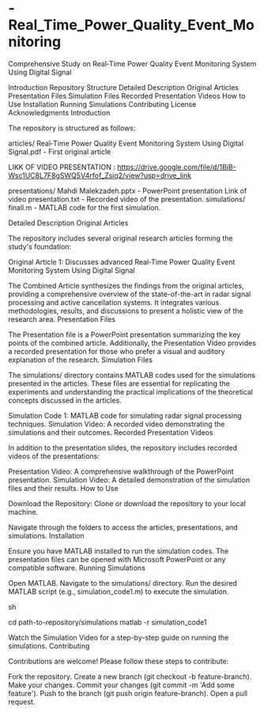 # -Real_Time_Power_Quality_Event_Monitoring
Comprehensive Study on Real‑Time Power Quality Event Monitoring System Using Digital Signal

Introduction Repository Structure Detailed Description Original Articles Presentation Files Simulation Files Recorded Presentation Videos How to Use Installation Running Simulations Contributing License Acknowledgments Introduction

The repository is structured as follows:

articles/ Real‑Time Power Quality Event Monitoring System Using Digital Signal.pdf - First original article

LIKK OF VIDEO PRESENTATION : https://drive.google.com/file/d/1BiB-Wsc1UC8L7F8gSWQ5V4rfof_Zsiq2/view?usp=drive_link

presentations/ Mahdi Malekzadeh.pptx - PowerPoint presentation Link of video presentation.txt - Recorded video of the presentation. simulations/ finall.m - MATLAB code for the first simulation.

Detailed Description Original Articles

The repository includes several original research articles forming the study's foundation:

Original Article 1: Discusses advanced Real‑Time Power Quality Event Monitoring System Using Digital Signal

The Combined Article synthesizes the findings from the original articles, providing a comprehensive overview of the state-of-the-art in radar signal processing and active cancellation systems. It integrates various methodologies, results, and discussions to present a holistic view of the research area. Presentation Files

The Presentation file is a PowerPoint presentation summarizing the key points of the combined article. Additionally, the Presentation Video provides a recorded presentation for those who prefer a visual and auditory explanation of the research. Simulation Files

The simulations/ directory contains MATLAB codes used for the simulations presented in the articles. These files are essential for replicating the experiments and understanding the practical implications of the theoretical concepts discussed in the articles.

Simulation Code 1: MATLAB code for simulating radar signal processing techniques. Simulation Video: A recorded video demonstrating the simulations and their outcomes. Recorded Presentation Videos

In addition to the presentation slides, the repository includes recorded videos of the presentations:

Presentation Video: A comprehensive walkthrough of the PowerPoint presentation. Simulation Video: A detailed demonstration of the simulation files and their results. How to Use

Download the Repository: Clone or download the repository to your local machine.


Navigate through the folders to access the articles, presentations, and simulations. Installation

Ensure you have MATLAB installed to run the simulation codes. The presentation files can be opened with Microsoft PowerPoint or any compatible software. Running Simulations

Open MATLAB. Navigate to the simulations/ directory. Run the desired MATLAB script (e.g., simulation_code1.m) to execute the simulation.

sh

cd path-to-repository/simulations matlab -r simulation_code1

Watch the Simulation Video for a step-by-step guide on running the simulations. Contributing

Contributions are welcome! Please follow these steps to contribute:

Fork the repository. Create a new branch (git checkout -b feature-branch). Make your changes. Commit your changes (git commit -m 'Add some feature'). Push to the branch (git push origin feature-branch). Open a pull request.
